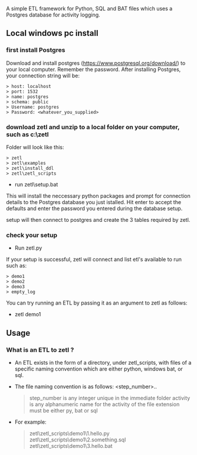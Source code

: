 A simple ETL framework for Python, SQL and BAT files which uses a Postgres database for activity logging.


## Local windows pc install

  ### first install Postgres

  Download and install postgres (https://www.postgresql.org/download/) to your local computer.  Remember the password.  After installing Postgres, your connection string will be:

    > host: localhost
    > port: 1532
    > name: postgres
    > schema: public
    > Username: postgres  
    > Password: <whatever_you_supplied>

  ### download zetl and unzip to a local folder on your computer, such as c:\zetl
  
  Folder will look like this:
  
    > zetl
    > zetl\examples
    > zetl\install_ddl
    > zetl\zetl_scripts

  - run zetl\setup.bat
  
  This will install the neccessary python packages and prompt for connection details to the Postgres database you just istalled. Hit enter to accept the defaults and enter the password you entered during the database setup.
  
  setup will then connect to postgres and create the 3 tables required by zetl.
  
  ### check your setup
  
  - Run zetl.py
  
  If your setup is successful, zetl will connect and list etl's available to run such as:
  
    > demo1
    > demo2
    > demo3
    > empty_log

  You can try running an ETL by passing it as an argument to zetl as follows:
  
  - zetl demo1


## Usage

### What is an ETL to zetl ?

- An ETL exists in the form of a directory, under zetl_scripts, with files of a specific naming convention which are either python, windows bat, or sql.
- The file naming convention is as follows: <step_number>.<activity>.<extension>
  
    > step_number is any integer unique in the immediate folder
    > activity is any alphanumeric name for the activity of the file
    > extension must be either py, bat or sql

- For example:
  
    > zetl\zetl_scripts\demo1\1.hello.py
    > zetl\zetl_scripts\demo1\2.something.sql
    > zetl\zetl_scripts\demo1\3.hello.bat




  
